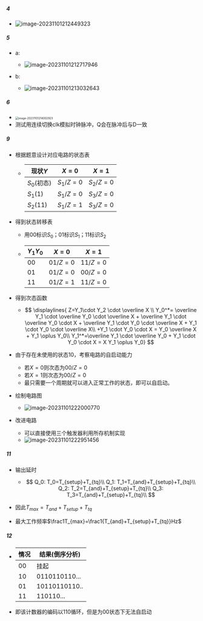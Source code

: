 ##### 4

- ![image-20231101212449323](C:\Users\MSI\AppData\Roaming\Typora\typora-user-images\image-20231101212449323.png)

##### 5

- a:
  - ![image-20231101212717946](https://thdlrt.oss-cn-beijing.aliyuncs.com/image-20231101212717946.png)

- b:
  - ![image-20231101213032643](https://thdlrt.oss-cn-beijing.aliyuncs.com/image-20231101213032643.png)

##### 6

- <img src="https://thdlrt.oss-cn-beijing.aliyuncs.com/image-20231101214002923.png" alt="image-20231101214002923" style="zoom:50%;" />
- 测试用连续切换clk模拟时钟脉冲，Q会在脉冲后与D一致

##### 9

- 根据题意设计对应电路的状态表

  - | 现状$Y$     | $X=0$     | $X=1$     |
    | ----------- | --------- | --------- |
    | $S_0$(初态) | $S_1/Z=0$ | $S_2/Z=0$ |
    | $S_1$(1)    | $S_1/Z=0$ | $S_3/Z=0$ |
    | $S_2$(11)   | $S_1/Z=1$ | $S_3/Z=0$ |

- 得到状态转移表

  - 用$00$标识$S_0$；$01$标识$S_1$；11标识$S_2$

  - | $Y_1Y_0$ | $X=0$    | $X=1$    |
    | -------- | -------- | -------- |
    | $00$     | $01/Z=0$ | $11/Z=0$ |
    | $01$     | $01/Z=0$ | $00/Z=0$ |
    | $11$     | $01/Z=1$ | $11/Z=0$ |

- 得到次态函数

  - $$
  \displaylines{
    Z=Y_1\cdot Y_2 \cdot \overline X \\
    Y_0^*= \overline Y_1 \cdot \overline Y_0 \cdot \overline X + \overline Y_1 \cdot \overline Y_0 \cdot X + \overline Y_1 \cdot Y_0 \cdot \overline X + Y_1 \cdot Y_0 \cdot \overline X\\
    +Y_1 \cdot Y_0 \cdot X = Y_0 \overline X + Y_1  \oplus Y_0\\
    Y_1^*=\overline Y_1 \cdot \overline Y_0 + Y_1 \cdot Y_0 \cdot X = X Y_1 \oplus Y_0}
    $$

- 由于存在未使用的状态10，考察电路的自启动能力

  - 若$X=0$则次态为$00/Z=0$
  - 若$X=1$则次态为$00/Z=0$
  - 最只需要一个周期就可以进入正常工作的状态，即可以自启动。

- 绘制电路图

  - ![image-20231101222000770](https://thdlrt.oss-cn-beijing.aliyuncs.com/image-20231101222000770.png)

- 改进电路

  - 可以直接使用三个触发器利用所存机制实现
  - ![image-20231101222951456](https://thdlrt.oss-cn-beijing.aliyuncs.com/image-20231101222951456.png)

##### 11

- 输出延时

  - $$
    Q_0: T_0=T_{setup}+T_{tq}\\
    Q_1: T_1=T_{and}+T_{setup}+T_{tq}\\
    Q_2: T_2=T_{and}+T_{setup}+T_{tq}\\
    Q_3: T_3=T_{and}+T_{setup}+T_{tq}\\
    $$

- 因此$T_{max}=T_{and}+T_{setup}+T_{tq}$

- 最大工作频率$\frac1T_{max}=\frac1{T_{and}+T_{setup}+T_{tq}}Hz$

##### 12

- | 情况 | 结果(倒序分析) |
  | ---- | -------------- |
  | 00   | 挂起           |
  | 10   | 0110110110...  |
  | 01   | 10110110110..  |
  | 11   | 110110...      |

- 即该计数器的编码以$110$循环，但是为$00$状态下无法自启动